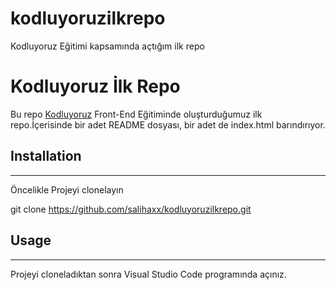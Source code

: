 # kodluyoruzilkrepo
Kodluyoruz Eğitimi kapsamında açtığım ilk repo
# Kodluyoruz İlk Repo
Bu repo [Kodluyoruz](https://kodluyoruz.org/) Front-End Eğitiminde oluşturduğumuz ilk repo.İçerisinde bir adet README dosyası, bir adet de index.html barındırıyor.

## Installation
---
Öncelikle Projeyi clonelayın

 git clone https://github.com/salihaxx/kodluyoruzilkrepo.git

## Usage
---
Projeyi cloneladıktan sonra Visual Studio Code programında açınız.
